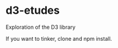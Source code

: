 d3-etudes
=========

Exploration of the D3 library

If you want to tinker, clone and npm install.  
